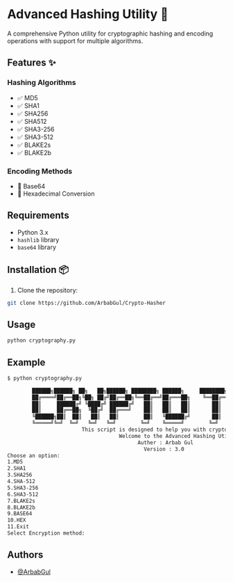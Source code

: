 # Advanced Hashing Utility 🔐

A comprehensive Python utility for cryptographic hashing and encoding operations with support for multiple algorithms.

## Features ✨

### Hashing Algorithms
- ✅ MD5
- ✅ SHA1
- ✅ SHA256
- ✅ SHA512  
- ✅ SHA3-256
- ✅ SHA3-512
- ✅ BLAKE2s
- ✅ BLAKE2b

### Encoding Methods
- 🔄 Base64
- 🔢 Hexadecimal Conversion

## Requirements
- Python 3.x
- `hashlib` library
- `base64` library

## Installation 📦

1. Clone the repository:
```bash
git clone https://github.com/ArbabGul/Crypto-Hasher
```

## Usage
```bash
python cryptography.py
```

## Example
```bash
$ python cryptography.py

        ██████╗██████╗ ██╗   ██╗██████╗ ████████╗ ██████╗     ████████╗ ██████╗  ██████╗ ██╗
        ██╔════╝██╔══██╗╚██╗ ██╔╝██╔══██╗╚══██╔══╝██╔═══██╗    ╚══██╔══╝██╔═══██╗██╔═══██╗██║
        ██║     ██████╔╝ ╚████╔╝ ██████╔╝   ██║   ██║   ██║       ██║   ██║   ██║██║   ██║██║
        ██║     ██╔══██╗  ╚██╔╝  ██╔═══╝    ██║   ██║   ██║       ██║   ██║   ██║██║   ██║██║
        ╚██████╗██║  ██║   ██║   ██║        ██║   ╚██████╔╝       ██║   ╚██████╔╝╚██████╔╝███████╗
        ╚═════╝╚═╝  ╚═╝   ╚═╝   ╚═╝        ╚═╝    ╚═════╝        ╚═╝    ╚═════╝  ╚═════╝ ╚══════╝
                        This script is designed to help you with cryptography tasks.
                                    Welcome to the Advanced Hashing Utility!
                                          Auther : Arbab Gul
                                            Version : 3.0
Choose an option:
1.MD5
2.SHA1
3.SHA256
4.SHA-512
5.SHA3-256
6.SHA3-512
7.BLAKE2s
8.BLAKE2b
9.BASE64
10.HEX
11.Exit
Select Encryption method: 
```

## Authors

- [@ArbabGul](mailto:codewitharbab@gmail.com)
